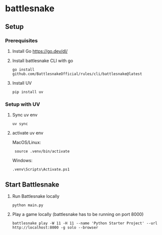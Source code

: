 # battlesnake

## Setup

### Prerequisites

1. Install Go https://go.dev/dl/

2. Install battlesnake CLI with go

   ```
   go install github.com/BattlesnakeOfficial/rules/cli/battlesnake@latest
   ```

3. Install UV

   ```
   pip install uv

   ```

### Setup with UV

1. Sync uv env

   ```
   uv sync
   ```

2. activate uv env

   MacOS/Linux:

   ```
    source .venv/bin/activate
   ```

   Windows:

   ```
   .venv\Scripts\Activate.ps1
   ```

## Start Battlesnake

1. Run Battlesnake locally

   ```
   python main.py
   ```

2. Play a game locally (battlesnake has to be running on port 8000)
   ```
   battlesnake play -W 11 -H 11 --name 'Python Starter Project' --url http://localhost:8000 -g solo --browser
   ```
